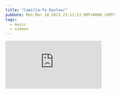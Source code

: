 ```yaml
---
title: "Camille—Ta Douleur"
pubDate: Mon Mar 18 2013 23:11:23 GMT+0000 (GMT)
tags:
  - music
  - videos
---
```


<iframe style="--width: 500; --height: 375" src="https://www.youtube-nocookie.com/embed/V7ryxk41HtI?rel=0&amp;showinfo=0&amp;autohide=1" frameborder="0" allowfullscreen></iframe>
